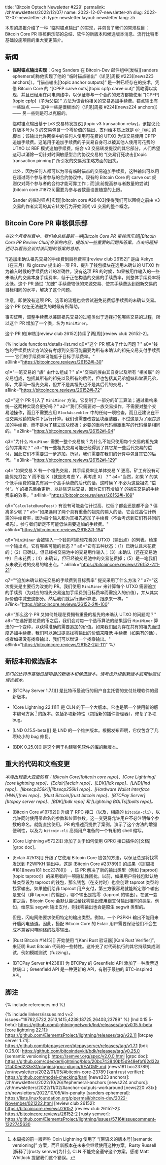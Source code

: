 title: 'Bitcoin Optech Newsletter #229'
permalink: /zh/newsletters/2022/12/07/
name: 2022-12-07-newsletter-zh
slug: 2022-12-07-newsletter-zh
type: newsletter
layout: newsletter
lang: zh


本周的周报介绍了一种 “临时锚点输出” 的实现，并包含了我们的常规栏目：Bitcoin Core PR 审核俱乐部的总结、软件的新版本和候选版本消息、流行比特币基础设施项目的重大变更简介。

## 新闻

- **<!--ephemeral-anchors-implementation-->临时锚点输出实现**：Greg Sanders 在 Bitcoin-Dev 邮件组中[发帖][sanders ephemeral]称他实现了他的 “临时锚点输出”（详见[周报 #223][news223 anchors]）。“[锚点输出][topic anchor outputs]” 是一种已经存在的技术，凭借 Bitcoin Core 的 “[CPFP carve outs][topic cpfp carve out]” 策略得以实现，并且已经用在闪电网络中，以保证参与一个合约的双方都能使用 “[CPFP][topic cpfp]（子为父偿）” 方法为该合约相关的交易追加手续费。锚点输出有一些缺点 —— 其中一些是很根本的（详见[周报 #224][news224 anchors]）—— 另一些则是可以克服的。
  
  临时锚点输出基于 [v3 交易转发提议][topic v3 transaction relay]，该提议允许版本号为 3 的交易包含一个零价值的输出、支付给本质上就是 `OP_TURE` 的脚本；该输出允许网络中的任何人使用可花费的 UTXO 为该交易使用 CPFP 追加手续费。这笔用于追加手续费的子交易自身可以被其他人使用可花费的 UTXO 以 RBF 模式追加手续费。结合 v3 交易转发提议的其它部分，人们希望这可以消除一切针对时间敏感型合约协议交易的 “[交易钉死攻击][topic transaction pinning]” 所引发的交易池策略方面的困扰。
  
  此外，因为任何人都可以为带有临时锚点的交易追加手续费，这种输出可以用在超过两个参与者参与的合约协议中。现有的 Bitcoin Core 的 carve out 规则仅对两个参与者的合约才能可靠工作；而[此前提高参与者数量的尝试][bitcoin core #18725]需要为参与者数量设置随意的上限。
  
  Sander 的临时锚点[实现][bitcoin core #26403]使得我们可以围绕之前由 v3 交易的作者实现的其它转发行为开始测试 v3 交易的整个概念。

## Bitcoin Core PR 审核俱乐部

*在这个月度栏目中，我们会总结最新一期[Bitcoin Core PR 审核俱乐部][Bitcoin Core PR Review Club]会议的内容，提炼出一些重要的问题和答案。点击问题描述可以看到会议对该问题的答案的总结。*

 “[追加未确认祖先交易的手续费到目标费率][review club 26152]” 是由 Xekyo（在三月）和 glozow 提出的一项 PR，提升了钱包模块在选用未确认的 UTXO 作为输入时候的手续费估计的准确性。没有这项 PR 的时候，如果被用作输入的一些未确认的交易本身手续费率，低于正在构造的交易的手续费率，则整体手续费率将太低。这个 PR 通过 “加速” 手续费较低的来源交易、使其手续费达到跟新交易的目标相同的水平，解决了这个问题。

注意，即使没有这项 PR，选币的流程也会尝试避免花费低手续费的未确认交易。这个 PR 仅在无法避免的时候有所帮助。

事实证明，调整手续费以兼顾祖先交易的过程类似于选择打包哪些交易的过程，所以这个 PR 增加了一个类，名为  `MiniMiner`。

 这个 PR 的[审核][review club 26152]持续了两[周][review club 26152-2]。

{% include functions/details-list.md
  q0="这个 PR 解决了什么问题？"
  a0="钱包的手续费估计方法没有考虑到交易可能需要为所有未确认的祖先交易支付手续费 —— 它们的手续费率可能低于目标手续费率。"
  a0link="https://bitcoincore.reviews/26152#l-30"

  q1="一笔交易的 “族” 由什么组成？"
  a1="交易的族由其自身以及所有 “相关联” 的交易组成，包括其所有的祖先以及所有的后代，但也包括其兄弟姐妹和堂表兄弟，即，共享同一祖先交易，但并不是其祖先也不是其后代的交易。"
  a1link="https://bitcoincore.reviews/26152#l-72"

  q2="这个 PR 引入了 `MiniMiner` 方法，它复制了一部分的矿工算法；通过重构来统一这两种实现会更好吗？"
  a2="我们只需要对一族交易操作，不需要对整个交易池操作，而且不需要应用 `BlockAssembler` 中的任何一项检查。而且还建议在不设交易池锁的条件下运行计算。我们也需要改变区块组装器，不过这是为了跟踪追加的手续费，而不是为了建立区块模板；必要的重构代码量跟重写的代码量是相同的。"
  a2link="https://bitcoincore.reviews/26152#l-94"

  q3="为什么 `MiniMiner` 需要一整个交易族？为什么不能只使用每个交易的祖先集合的并集呢？"
  a3="有一些祖先交易可能已经得到了其它某一些后代交易的偿付，因此它们不需要进一步追加。所以，我们需要在我们的计算中包含其它的后代。"
  a3link="https://bitcoincore.reviews/26152#l-129"

  q4="如果交易 X 有一个祖先交易，其手续费率比单体交易 Y 更高，矿工有没有可能优先打包 Y 而不是 X（就是先考虑 Y，再考虑 X）？"
  a4="当然，如果 Y 的某个低手续费的祖先有另一个高手续费的后代的话，这时候 Y 不必为这些祖先 “偿付”。Y 的祖先集会更新，以排除这些交易，因为它们有增加 Y 的祖先交易的手续费率的效果。"
  a4link="https://bitcoincore.reviews/26152#l-169"

  q5="`CalculateBumpFees()` 有没有可能会估计过高、过低？都会还是都不会？偏离多少呢？"
  a5="如果选用了两个具有重叠的祖先的输入的话，它会过高估计所需的手续费率，因为每个输入都为其祖先追加了手续费（不会考虑到它们有共同的祖先）。参与者们断定不可能低估需要追加的手续费。"
  a5link="https://bitcoincore.reviews/26152#l-194"

  q6="`MiniMiner` 会被输入一个钱包可能想花费的 UTXO（输出点）的列表。给定一个输出点，它有哪些可能的状态？"
  a6="它有五种状态：（1）已确认且未花费的；（2）已确认，但已经被交易池中的交易用作输入；（3）未确认（还在交易池中）且未花费；（4）未确认，但已经被交易池中的交易花费掉；（5）是一笔我们从未收到过的交易的输出点。"
  a6link="https://bitcoincore.reviews/26152-2#l-21"

  q7="“追加未确认祖先交易的手续费到目标费率” 提交采用了什么方法？"
  a7="这次提交是主要行为改变的 PR。我们使用 `MiniMiner` 来计算每个 UTXO 需要追加的手续费（为对应的祖先交易追加手续费到目标费率而需投入的价值），并从其实际价值中减去这部分。然后我们就运行选币算法，跟原来一样。"
  a7link="https://bitcoincore.reviews/26152-2#l-100"

  q8="那么这个 PR 又如何处理花费拥有重叠的祖先的未确认 UTXO 的问题呢？"
  a8="在选好要花费的币之后，我们会对每一个选币算法的结果运行 `MiniMiner` 算法的一个变种，以获得准确的需要追加的价值。如果我们因为存在共有的祖先而过度追加手续费，我们可以通过提高找零输出的价值来降低 手续费（如果有的话），或者如果没有找零输出，我们可以增设一个找零输出。"
  a8link="https://bitcoincore.reviews/26152-2#l-111"
%}

## 新版本和候选版本

*热门的比特币基础设施项目的新版本和候选版本。请考虑升级到新版本或帮助测试候选版本。*

- [BTCPay Server 1.7.1][] 是比特币最流行的用户自主托管的支付处理软件的最新版本。

- [Core Lightning 22.11][] 是 CLN 的下一个大版本。它也是第一个使用新的版本编号方案 [^semver] 的版本。包括多项新特性（包括新的插件管理器），修复了多项 bug。

- [LND 0.15.5-beta][] 是 LND 的一个维护版本。根据发布声明，它仅包含了几项较小的 bug 修复。

- [BDK 0.25.0][] 是这个用于构建钱包软件的库的新版本。

## 重大的代码和文档变更

*本周出现重大变更的有：[Bitcoin Core][bitcoin core repo]、[Core Lightning][core lightning repo]、[Eclair][eclair repo]、[LDK][ldk repo]、[LND][lnd repo]、[libsecp256k1][libsecp256k1 repo]、[Hardware Wallet Interface (HWI)][hwi repo]、[Rust Bitcoin][rust bitcoin repo]、[BTCPay Server][btcpay server repo]、[BDK][bdk repo] 和 [Lightning BOLTs][bolts repo]。*

- [Bitcoin Core #19762][] 升级了 RPC 接口（以及，相应的 `bitcoin-cli`），以允许同时使用带命名的参数和位置参数。这一变更将允许用户不必注明每个参数的命名，就能直接使用。PR 的描述页提供了案例，演示了这个方法的增强便利性，以及为 `bitcoin-cli` 高频用户准备的一个有用的 shell 缩写。

- [Core Lightning #5722][] 添加了关于如何使用 GPRC 接口插件的[文档][grpc doc]。

- [Eclair #2513][] 升级了它使用 Bitcoin Core 钱包的方法，以保证总是将找零发送到 P2WPKH 输出中。这是 [Bitcoin Core #23789][] 的成果（见[周报 #181][news181 bcc23789]） ，该 PR 解决了新的输出类型（例如 [taproot][topic taproot]）的采用者的一项隐私性困扰。以前，如果用户将钱包默认地址类型设为 taproot 的钱包，那么钱包（在支付时）也会创建 taproot 类型的找零输出。如果他们给非 taproot 用户支付，第三方很容易就能断定哪个输出是支付（非 taproot 的输出），哪个输出是找零（taproot 的输出）。在这一变更之后，Bitcoin Core 会默认尝试给找零输出使用跟支付输出相同的类型，例如，给原生 segwit 输出支付，则找零输出也会是原生 segwit 类型的。

    但是，闪电网络要求使用特定的输出类型。例如，一个 P2PKH 输出不能用来开启闪电通道。因此，搭配 Bitcoin Core 的 Eclair 用户需要保证他们不会生成不兼容闪电网络的找零输出。
    
- [Rust Bitcoin #1415][] 开始使用 “[Kani Rust 验证器][Kani Rust Verifier]”，来证明 Rust Bitcoin 代码的一些特性。这补充了对代码执行的其它持续集成测试，例如模糊测试（fuzzing）。

- [BTCPay Server #4238][] 为 BTCPay 的 Greenfield API 添加了一种发票退款端口；Greenfield API 是一种更新的 API，有别于最初的 BTC-inspired API。

## 脚注

[^semver]:
    本周报的前一版声称 Coin Lightning 使用了 “[带语义的版本号][semantic versioning]” 方案，而且新版本在未来会继续使用这种方案。Rusty Russell [解释了][rusty semver]为什么 CLN 不能完全遵守这个方案。感谢 Matt Whitlock 提醒我们这个错误。


{% include references.md %}

{% include linkers/issues.md v=2 issues="19762,5722,2513,1415,4238,18725,26403,23789" %}
[lnd 0.15.5-beta]: https://github.com/lightningnetwork/lnd/releases/tag/v0.15.5-beta
[core lightning 22.11]: https://github.com/ElementsProject/lightning/releases/tag/v22.11
[btcpay server 1.7.1]: https://github.com/btcpayserver/btcpayserver/releases/tag/v1.7.1
[bdk 0.25.0]: https://github.com/bitcoindevkit/bdk/releases/tag/v0.25.0
[semantic versioning]: https://semver.org/spec/v2.0.0.html
[grpc doc]: https://github.com/cdecker/lightning/blob/20bc743840bf5d948efbf62d32a21a00ed233e31/plugins/grpc-plugin/README.md
[news181 bcc23789]: /en/newsletters/2022/01/05/#bitcoin-core-23789
[kani rust verifier]: https://github.com/model-checking/kani
[news223 anchors]: /zh/newsletters/2022/10/26/#ephemeral-anchors
[news224 anchors]: /zh/newsletters/2022/11/02/#anchor-outputs-workaround
[news220 v3tx]: zh/newsletters/2022/10/05/#ln-penalty
[sanders ephemeral]: https://lists.linuxfoundation.org/pipermail/bitcoin-dev/2022-November/021222.html
[review club 26152]: https://bitcoincore.reviews/26152
[review club 26152-2]: https://bitcoincore.reviews/26152-2
[rusty semver]: https://github.com/ElementsProject/lightning/issues/5716#issuecomment-1322745630
